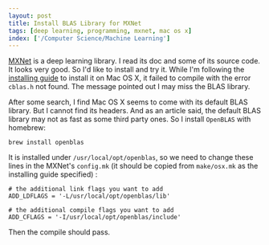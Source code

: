 ```yaml
---
layout: post
title: Install BLAS Library for MXNet
tags: [deep learning, programming, mxnet, mac os x]
index: ['/Computer Science/Machine Learning']
---
```


[MXNet](https://github.com/dmlc/mxnet) is a deep learning library. I read its doc and some of its source code. It looks very good. So I'd like to install and try it. While I'm following the [installing guide](https://mxnet.readthedocs.org/en/latest/build.html#build-mxnet-library) to install it on Mac OS X, it failed to compile with the error `cblas.h` not found. The message pointed out I may miss the BLAS library.

After some search, I find Mac OS X seems to come with its default BLAS library. But I cannot find its headers. And as an article said, the default BLAS library may not as fast as some third party ones. So I install `OpenBLAS` with homebrew:

```
brew install openblas
```

It is installed under `/usr/local/opt/openblas`, so we need to change these lines in the MXNet's `config.mk` (it should be copied from `make/osx.mk` as the installing guide specified) :

```
# the additional link flags you want to add
ADD_LDFLAGS = '-L/usr/local/opt/openblas/lib'

# the additional compile flags you want to add
ADD_CFLAGS = '-I/usr/local/opt/openblas/include'
```

Then the compile should pass.

